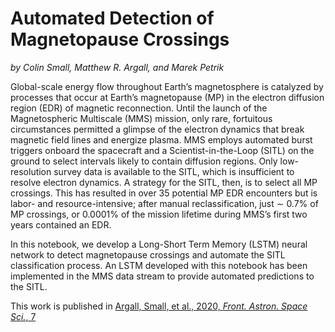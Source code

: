 Automated Detection of Magnetopause Crossings
=============================================

*by Colin Small, Matthew R. Argall, and Marek Petrik*

Global-scale energy flow throughout Earth’s magnetosphere is catalyzed by processes that occur at Earth’s magnetopause (MP) in the electron diffusion region (EDR) of magnetic reconnection. Until the launch of the Magnetospheric Multiscale (MMS) mission, only rare, fortuitous circumstances permitted a glimpse of the electron dynamics that break magnetic field lines and energize plasma. MMS employs automated burst triggers onboard the spacecraft and a  Scientist-in-the-Loop (SITL) on the ground to select intervals likely to contain diffusion regions. Only low-resolution survey data is available to the SITL, which is insufficient to resolve electron dynamics. A strategy for the SITL, then, is to select all MP crossings. This has resulted in over 35 potential MP EDR encounters but is labor- and resource-intensive; after manual reclassification, just ∼ 0.7% of MP crossings, or 0.0001% of the mission lifetime during MMS’s first two years contained an EDR.

In this notebook, we develop a Long-Short Term Memory (LSTM) neural network to detect magnetopause crossings and automate the SITL classification process. An LSTM developed with this notebook has been implemented in the MMS data stream to provide automated predictions to the SITL.

This work is published in [Argall, Small, et al., 2020, <i> Front. Astron. Space Sci.</i>, 7](https://www.frontiersin.org/articles/10.3389/fspas.2020.00054)
